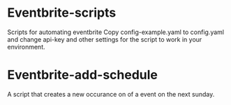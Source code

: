 # Eventbrite-scripts
 Scripts for automating eventbrite
 Copy config-example.yaml to config.yaml and change api-key and other settings for the script to work in your environment.
 # Eventbrite-add-schedule
 A script that creates a new occurance on of a event on the next sunday.
